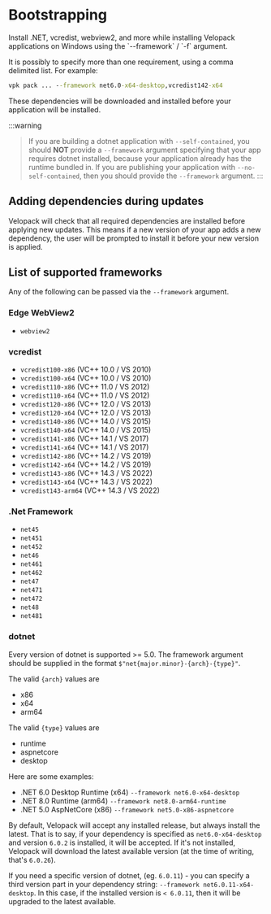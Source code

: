 # Bootstrapping
<AppliesTo win />
Install .NET, vcredist, webview2, and more while installing Velopack applications on Windows using the `--framework` / `-f` argument.

It is possibly to specify more than one requirement, using a comma delimited list. For example:
```cmd
vpk pack ... --framework net6.0-x64-desktop,vcredist142-x64
```

These dependencies will be downloaded and installed before your application will be installed.

:::warning
> If you are building a dotnet application with `--self-contained`, you should **NOT** provide a `--framework` argument specifying that your app requires dotnet installed, because your application already has the runtime bundled in. If you are publishing your application with `--no-self-contained`, then you should provide the `--framework` argument.
:::

## Adding dependencies during updates

Velopack will check that all required dependencies are installed before applying new updates. This means if a new version of your app adds a new dependency, the user will be prompted to install it before your new version is applied.

## List of supported frameworks
Any of the following can be passed via the `--framework` argument.

### Edge WebView2
- `webview2`

### vcredist
- `vcredist100-x86` (VC++ 10.0 / VS 2010)
- `vcredist100-x64` (VC++ 10.0 / VS 2010)
- `vcredist110-x86` (VC++ 11.0 / VS 2012)
- `vcredist110-x64` (VC++ 11.0 / VS 2012)
- `vcredist120-x86` (VC++ 12.0 / VS 2013)
- `vcredist120-x64` (VC++ 12.0 / VS 2013)
- `vcredist140-x86` (VC++ 14.0 / VS 2015)
- `vcredist140-x64` (VC++ 14.0 / VS 2015)
- `vcredist141-x86` (VC++ 14.1 / VS 2017)
- `vcredist141-x64` (VC++ 14.1 / VS 2017)
- `vcredist142-x86` (VC++ 14.2 / VS 2019)
- `vcredist142-x64` (VC++ 14.2 / VS 2019)
- `vcredist143-x86` (VC++ 14.3 / VS 2022)
- `vcredist143-x64` (VC++ 14.3 / VS 2022)
- `vcredist143-arm64` (VC++ 14.3 / VS 2022)

### .Net Framework
- `net45`
- `net451`
- `net452`
- `net46`
- `net461`
- `net462`
- `net47`
- `net471`
- `net472`
- `net48`
- `net481`

### dotnet
Every version of dotnet is supported >= 5.0. The framework argument should be supplied in the format `$"net{major.minor}-{arch}-{type}"`.

The valid `{arch}` values are
- x86
- x64
- arm64

The valid `{type}` values are
- runtime
- aspnetcore
- desktop

Here are some examples:
- .NET 6.0 Desktop Runtime (x64)  `--framework net6.0-x64-desktop`
- .NET 8.0 Runtime (arm64)  `--framework net8.0-arm64-runtime`
- .NET 5.0 AspNetCore (x86)  `--framework net5.0-x86-aspnetcore`

By default, Velopack will accept any installed release, but always install the latest. That is to say, if your dependency is specified as `net6.0-x64-desktop` and version `6.0.2` is installed, it will be accepted. If it's not installed, Velopack will download the latest available version (at the time of writing, that's `6.0.26`). 

If you need a specific version of dotnet, (eg. `6.0.11`) - you can specify a third version part in your dependency string: `--framework net6.0.11-x64-desktop`. In this case, if the installed version is `< 6.0.11`, then it will be upgraded to the latest available.